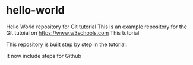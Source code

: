 # hello-world
Hello World repository for Git tutorial
This is an example repository for the Git tutoial on https://www.w3schools.com
This tutorial

This repository is built step by step in the tutorial.

It now include steps for Github
